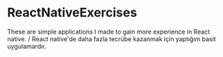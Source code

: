 # ReactNativeExercises
These are simple applications I made to gain more experience in React native. / React native'de daha fazla tecrübe kazanmak için yaptığım basit uygulamardır.
